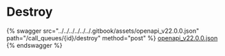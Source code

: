 # Destroy

{% swagger src="../../../../../../.gitbook/assets/openapi_v22.0.0.json" path="/call_queues/{id}/destroy" method="post" %}
[openapi_v22.0.0.json](../../../../../../.gitbook/assets/openapi_v22.0.0.json)
{% endswagger %}
